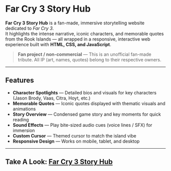 # Far Cry 3 Story Hub

**Far Cry 3 Story Hub** is a fan-made, immersive storytelling website dedicated to *Far Cry 3*.  
It highlights the intense narrative, iconic characters, and memorable quotes from the Rook Islands — all wrapped in a responsive, interactive web experience built with **HTML, CSS, and JavaScript**.

>  **Fan project / non-commercial** — This is an unofficial fan-made tribute. All IP (art, names, quotes) belong to their respective owners.

---

##  Features

-  **Character Spotlights** — Detailed bios and visuals for key characters (Jason Brody, Vaas, Citra, Hoyt, etc.)  
-  **Memorable Quotes** — Iconic quotes displayed with thematic visuals and animations  
-  **Story Overview** — Condensed game story and key moments for quick reading  
-  **Sound Effects** — Play bite-sized audio cues (voice lines / SFX) for immersion  
-  **Custom Cursor** — Themed cursor to match the island vibe  
-  **Responsive Design** — Works on mobile, tablet, and desktop 

---
## Take A Look: [Far Cry 3 Story Hub](https://roobis-c.github.io/FontEnd-FC2-StoryHub-/)


